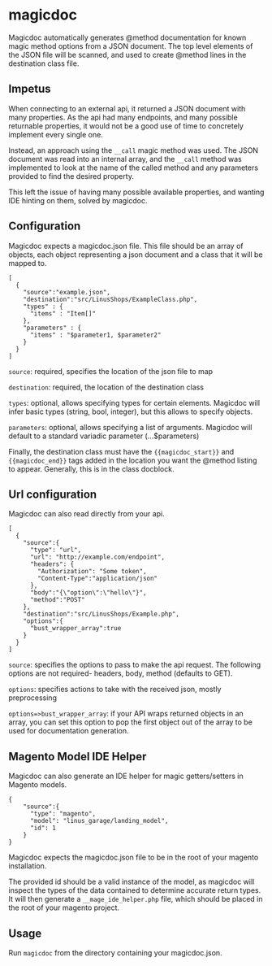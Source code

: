 # magicdoc
Magicdoc automatically generates @method documentation for known magic method
options from a JSON document. The top level elements of the JSON file will
be scanned, and used to create @method lines in the destination class file.

## Impetus
When connecting to an external api, it returned a JSON document with many
properties. As the api had many endpoints, and many possible returnable properties,
it would not be a good use of time to concretely implement every single one.

Instead, an approach using the `__call` magic method was used.  The JSON document
was read into an internal array, and the `__call` method was implemented to
look at the name of the called method and any parameters provided to find
the desired property.

This left the issue of having many possible available properties, and wanting
IDE hinting on them, solved by magicdoc.

## Configuration
Magicdoc expects a magicdoc.json file. This file should be an array of objects,
each object representing a json document and a class that it will be mapped to.

```
[
  {
    "source":"example.json",
    "destination":"src/LinusShops/ExampleClass.php",
    "types" : {
      "items" : "Item[]"
    },
    "parameters" : {
      "items" : "$parameter1, $parameter2"
    }
  }
]
```

`source`: required, specifies the location of the json file to map

`destination`: required, the location of the destination class

`types`: optional, allows specifying types for certain elements. Magicdoc will infer basic types (string, bool, integer), but this allows to specify objects.

`parameters`: optional, allows specifying a list of arguments. Magicdoc will default to a standard variadic parameter (...$parameters) 

Finally, the destination class must have the `{{magicdoc_start}}` and `{{magicdoc_end}}`
tags added in the location you want the @method listing to appear. Generally, this
is in the class docblock.

## Url configuration
Magicdoc can also read directly from your api.

```
[
  {
    "source":{
      "type": "url",
      "url": "http://example.com/endpoint",
      "headers": {
        "Authorization": "Some token",
        "Content-Type":"application/json"
      },
      "body":"{\"option\":\"hello\"}",
      "method":"POST"
    },
    "destination":"src/LinusShops/Example.php",
    "options":{
      "bust_wrapper_array":true
    }
  }
]
```
`source`: specifies the options to pass to make the api request. The following
options are not required- headers, body, method (defaults to GET).

`options`: specifies actions to take with the received json, mostly preprocessing

`options=>bust_wrapper_array`: if your API wraps returned objects in an array, you
can set this option to pop the first object out of the array to be used for
documentation generation.

## Magento Model IDE Helper
Magicdoc can also generate an IDE helper for magic getters/setters in Magento models.

```
{
    "source":{
      "type": "magento",
      "model": "linus_garage/landing_model",
      "id": 1
    }
}
```

Magicdoc expects the magicdoc.json file to be in the root of your magento installation.

The provided id should be a valid instance of the model, as magicdoc will inspect
the types of the data contained to determine accurate return types. It will
then generate a `__mage_ide_helper.php` file, which should be placed in the 
root of your magento project.

## Usage
Run `magicdoc` from the directory containing your magicdoc.json.

